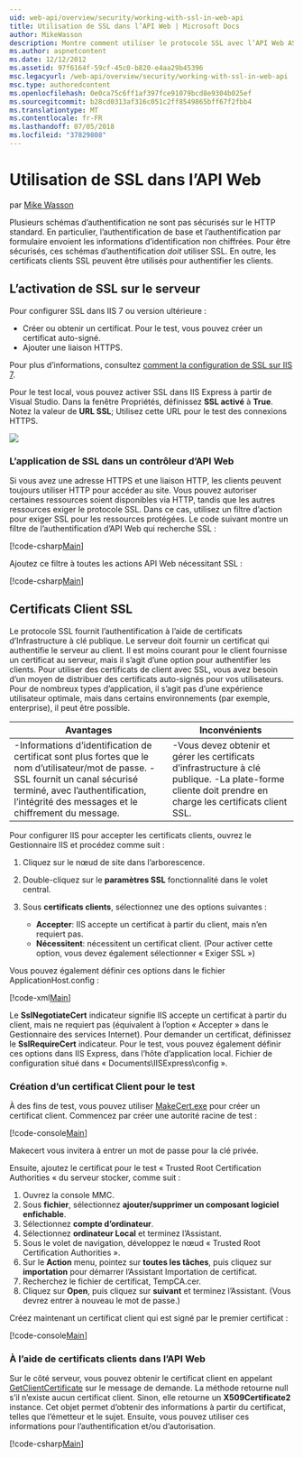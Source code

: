 ```yaml
---
uid: web-api/overview/security/working-with-ssl-in-web-api
title: Utilisation de SSL dans l’API Web | Microsoft Docs
author: MikeWasson
description: Montre comment utiliser le protocole SSL avec l’API Web ASP.NET, y compris à l’aide de certificats client SSL.
ms.author: aspnetcontent
ms.date: 12/12/2012
ms.assetid: 97f6164f-59cf-45c0-b820-e4aa29b45396
msc.legacyurl: /web-api/overview/security/working-with-ssl-in-web-api
msc.type: authoredcontent
ms.openlocfilehash: 0e0ca75c6ff1af397fce91079bcd8e9304b025ef
ms.sourcegitcommit: b28cd0313af316c051c2ff8549865bff67f2fbb4
ms.translationtype: MT
ms.contentlocale: fr-FR
ms.lasthandoff: 07/05/2018
ms.locfileid: "37829808"
---
```

<a name="working-with-ssl-in-web-api"></a>Utilisation de SSL dans l’API Web
====================
par [Mike Wasson](https://github.com/MikeWasson)

Plusieurs schémas d’authentification ne sont pas sécurisés sur le HTTP standard. En particulier, l’authentification de base et l’authentification par formulaire envoient les informations d’identification non chiffrées. Pour être sécurisés, ces schémas d’authentification *doit* utiliser SSL. En outre, les certificats clients SSL peuvent être utilisés pour authentifier les clients.

## <a name="enabling-ssl-on-the-server"></a>L’activation de SSL sur le serveur

Pour configurer SSL dans IIS 7 ou version ultérieure :

- Créer ou obtenir un certificat. Pour le test, vous pouvez créer un certificat auto-signé.
- Ajouter une liaison HTTPS.

Pour plus d’informations, consultez [comment la configuration de SSL sur IIS 7](https://www.iis.net/learn/manage/configuring-security/how-to-set-up-ssl-on-iis).

Pour le test local, vous pouvez activer SSL dans IIS Express à partir de Visual Studio. Dans la fenêtre Propriétés, définissez **SSL activé** à **True**. Notez la valeur de **URL SSL**; Utilisez cette URL pour le test des connexions HTTPS.

![](working-with-ssl-in-web-api/_static/image1.png)

### <a name="enforcing-ssl-in-a-web-api-controller"></a>L’application de SSL dans un contrôleur d’API Web

Si vous avez une adresse HTTPS et une liaison HTTP, les clients peuvent toujours utiliser HTTP pour accéder au site. Vous pouvez autoriser certaines ressources soient disponibles via HTTP, tandis que les autres ressources exiger le protocole SSL. Dans ce cas, utilisez un filtre d’action pour exiger SSL pour les ressources protégées. Le code suivant montre un filtre de l’authentification d’API Web qui recherche SSL :

[!code-csharp[Main](working-with-ssl-in-web-api/samples/sample1.cs)]

Ajoutez ce filtre à toutes les actions API Web nécessitant SSL :

[!code-csharp[Main](working-with-ssl-in-web-api/samples/sample2.cs)]

## <a name="ssl-client-certificates"></a>Certificats Client SSL

Le protocole SSL fournit l’authentification à l’aide de certificats d’Infrastructure à clé publique. Le serveur doit fournir un certificat qui authentifie le serveur au client. Il est moins courant pour le client fournisse un certificat au serveur, mais il s’agit d’une option pour authentifier les clients. Pour utiliser des certificats de client avec SSL, vous avez besoin d’un moyen de distribuer des certificats auto-signés pour vos utilisateurs. Pour de nombreux types d’application, il s’agit pas d’une expérience utilisateur optimale, mais dans certains environnements (par exemple, enterprise), il peut être possible.

| Avantages | Inconvénients |
| --- | --- |
| -Informations d’identification de certificat sont plus fortes que le nom d’utilisateur/mot de passe. -SSL fournit un canal sécurisé terminé, avec l’authentification, l’intégrité des messages et le chiffrement du message. | -Vous devez obtenir et gérer les certificats d’infrastructure à clé publique. -La plate-forme cliente doit prendre en charge les certificats client SSL. |

Pour configurer IIS pour accepter les certificats clients, ouvrez le Gestionnaire IIS et procédez comme suit :

1. Cliquez sur le nœud de site dans l’arborescence.
2. Double-cliquez sur le **paramètres SSL** fonctionnalité dans le volet central.
3. Sous **certificats clients**, sélectionnez une des options suivantes : 

    - **Accepter**: IIS accepte un certificat à partir du client, mais n’en requiert pas.
    - **Nécessitent**: nécessitent un certificat client. (Pour activer cette option, vous devez également sélectionner « Exiger SSL »)

Vous pouvez également définir ces options dans le fichier ApplicationHost.config :

[!code-xml[Main](working-with-ssl-in-web-api/samples/sample3.xml)]

Le **SslNegotiateCert** indicateur signifie IIS accepte un certificat à partir du client, mais ne requiert pas (équivalent à l’option « Accepter » dans le Gestionnaire des services Internet). Pour demander un certificat, définissez le **SslRequireCert** indicateur. Pour le test, vous pouvez également définir ces options dans IIS Express, dans l’hôte d’application local. Fichier de configuration situé dans « Documents\IISExpress\config ».

### <a name="creating-a-client-certificate-for-testing"></a>Création d’un certificat Client pour le test

À des fins de test, vous pouvez utiliser [MakeCert.exe](https://msdn.microsoft.com/library/bfsktky3.aspx) pour créer un certificat client. Commencez par créer une autorité racine de test :

[!code-console[Main](working-with-ssl-in-web-api/samples/sample4.cmd)]

Makecert vous invitera à entrer un mot de passe pour la clé privée.

Ensuite, ajoutez le certificat pour le test « Trusted Root Certification Authorities « du serveur stocker, comme suit :

1. Ouvrez la console MMC.
2. Sous **fichier**, sélectionnez **ajouter/supprimer un composant logiciel enfichable**.
3. Sélectionnez **compte d’ordinateur**.
4. Sélectionnez **ordinateur Local** et terminez l’Assistant.
5. Sous le volet de navigation, développez le nœud « Trusted Root Certification Authorities ».
6. Sur le **Action** menu, pointez sur **toutes les tâches**, puis cliquez sur **importation** pour démarrer l’Assistant Importation de certificat.
7. Recherchez le fichier de certificat, TempCA.cer.
8. Cliquez sur **Open**, puis cliquez sur **suivant** et terminez l’Assistant. (Vous devrez entrer à nouveau le mot de passe.)

Créez maintenant un certificat client qui est signé par le premier certificat :

[!code-console[Main](working-with-ssl-in-web-api/samples/sample5.cmd)]

### <a name="using-client-certificates-in-web-api"></a>À l’aide de certificats clients dans l’API Web

Sur le côté serveur, vous pouvez obtenir le certificat client en appelant [GetClientCertificate](https://msdn.microsoft.com/library/system.net.http.httprequestmessageextensions.getclientcertificate.aspx) sur le message de demande. La méthode retourne null s’il n’existe aucun certificat client. Sinon, elle retourne un **X509Certificate2** instance. Cet objet permet d’obtenir des informations à partir du certificat, telles que l’émetteur et le sujet. Ensuite, vous pouvez utiliser ces informations pour l’authentification et/ou d’autorisation.

[!code-csharp[Main](working-with-ssl-in-web-api/samples/sample6.cs)]
